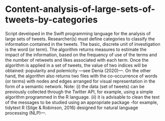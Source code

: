 # Content-analysis-of-large-sets-of-tweets-by-categories
Script developed in the Swift programming language for the analysis of large sets of tweets. Researcher(s) must define categories to classify the information contained in the tweets. The basic, discrete unit of investigation is the word (or term). The algorithm returns measures to estimate the impact of the information, based on the frequency of use of the terms and the number of retweets and likes associated with each term. Once the algorithm is applied in a set of tweets, the value of two indices will be obtained: popularity and polemicity —see Denia (2020)—.  On the other hand, the algorithm also returns two files with the co-occurrence of words (or terms) with nodes and edges arranged for visual representation in the form of a semantic network.
Note: (i) the data (set of tweets) can be previously collected through the Twitter API, for example, using a simple algorithm programmed in the R language. (ii) it is advisable to clean the text of the messages to be studied using an appropriate package -for example, tidytext R (Silge & Robinson, 2016) designed for natural language processing (NLP)—.
